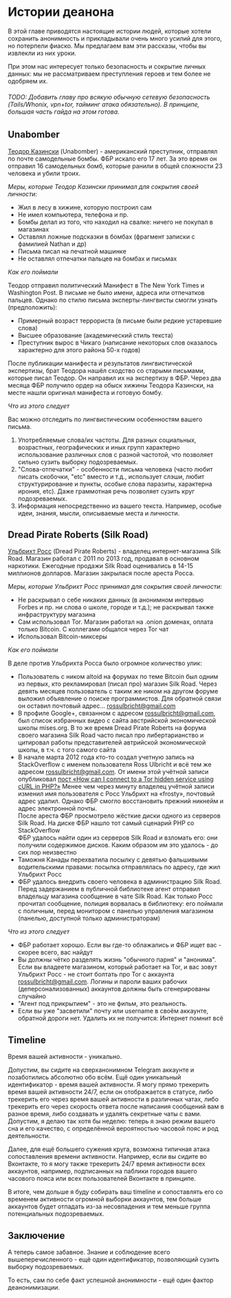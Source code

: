 # Истории деанона

В этой главе приводятся настоящие истории людей, которые хотели сохранить анонимность и прикладывали очень много усилий для этого, но потерпели фиаско. Мы предлагаем вам эти рассказы, чтобы вы извлекли из них уроки.  

При этом нас интересует только безопасность и сокрытие личных данных: мы не рассматриваем преступления героев и тем более не одобряем их.

###### TODO: Добавить главу про всякую обычную сетевую безопасность (Tails/Whonix, vpn+tor, тайминг атака обязательно). В принципе, большая часть гайда на этом готова.

## Unabomber

[Теодор Казински](https://ru.wikipedia.org/wiki/Казински,_Теодор) (Unabomber) - американский преступник, отправлял по почте самодельные бомбы. ФБР искало его 17 лет. За это время он отправил 16 самодельных бомб, которые ранили в общей сложности 23 человека и убили троих. 

_Меры, которые Теодор Казински принимал для сокрытия своей личности:_

* Жил в лесу в хижине, которую построил сам
* Не имел компьютера, телефона и пр.
* Бомбы делал из того, что находил на свалке: ничего не покупал в магазинах
* Оставлял ложные подсказки в бомбах (фрагмент записки с фамилией Nathan и др)
* Письма писал на печатной машинке
* Не оставлял отпечатки пальцев на бомбах и письмах

_Как его поймали_

Теодор отправил политический Манифест в The New York Times и Washington Post. В письме не было имени, адреса или отпечатков пальцев. Однако по стилю письма эксперты-лингвисты смогли узнать (предположить):

* Примерный возраст террориста (в письме были редкие устаревшие слова)
* Высшее образование (академический стиль текста)
* Преступник вырос в Чикаго (написание некоторых слов оказалось характерно для этого района 50-х годов)

После публикации манифеста и результатов лингвистической экспертизы, брат Теодора нашёл сходство со старыми письмами, которые писал Теодор. Он направил их на экспертизу в ФБР. Через два месяца ФБР получило ордер на обыск хижины Теодора Казински, на месте нашли оригинал манифеста и готовую бомбу.

_Что из этого следует_

Вас можно отследить по лингвистическим особенностям вашего письма. 
1) Употребляемые слова/их частоты. Для разных социальных, возрастных, географических и иных групп характерно использование различных слов с разной частотой, что позволяет сильно сузить выборку подозреваемых. 
2) "Слова-отпечатки" - особенности письма человека (часто любит писать скобочки, "etc" вместо и т.д., использует слэши, любит структурирование и пункты, особые слова паразиты, характерна ирония, etc). Даже граммотная речь позволяет сузить круг подозреваемых.
3) Информация непосредственно из вашего текста. Например, особые идеи, знания, мысли, описываемые места и личности.

## Dread Pirate Roberts (Silk Road)

[Ульбрихт Росс](https://ru.wikipedia.org/wiki/Ульбрихт,_Росс) (Dread Pirate Roberts) - владелец интернет-магазина Silk Road. 
Магазин работал с 2011 по 2013 год, продавал в основном наркотики. 
Ежегодные продажи Silk Road оценивались в 14-15 миллионов долларов. Магазин закрылася после ареста Росса.

_Меры, которые Ульбрихт Росс принимал для сокрытия своей личности:_

* Не раскрывал о себе никаких данных (в анонимном интервью Forbes и пр. ни слова о школе, городе и т.д.); не раскрывал 
также инфраструктуру магазина
* Сам использовал Tor. Магазин работал на .onion доменах, оплата только Bitcoin. С коллегами общался через Tor чат
* Использовал Bitcoin-миксеры

_Как его поймали_

В деле против Ульбрихта Росса было огромное количество улик:

* Пользователь с ником altoid на форумах по теме Bitcoin был одним из первых, кто рекламировал (писал про) магазин Silk Road. 
Через девять месяцев пользователь с таким же ником на другом форуме выложил объявление о поиске программистов. 
Для обратной связи он оставил почтовый адрес... rossulbricht@gmail.com
* В профиле Google+, связанном с адресом rossulbricht@gmail.com, был список избранных видео с сайта австрийской 
экономической школы mises.org. В то же время Dread Pirate Roberts на форума своего магазина Silk Road часто писал про 
либертарианство и цитировал работы представителей автрийской экономической школы, в т.ч. с того самого сайта 
* В начале марта 2012 года кто-то создал учетную запись на StackOverflow с именем пользователя Ross Ulbricht и всё тем 
же адресом rossulbricht@gmail.com. От имени этой учётной записи опубликовал [пост «How can I connect to a Tor hidden 
service using cURL in PHP?»](https://stackoverflow.com/questions/15445285/how-can-i-connect-to-a-tor-hidden-service-using-curl-in-php) 
Менее чем через минуту владелец учётной записи изменил имя пользователя с Росс Ульбрихт на «frosty», почтовый адрес удалил. 
Однако ФБР смогло восстановить прежний никнейм и адрес электронной почты.  
После ареста ФБР просмотрело жёсткие диски одного из серверов Silk Road. На диске ФБР нашло тот самый сценарий PHP со 
StackOverflow  
ФБР удалось найти один из серверов Silk Road и взломать его: они получили содержимое дисков. Каким образом им это удалось - 
до сих пор неизвестно
* Таможня Канады перехватила посылку с девятью фальшивыми водительскими правами: посылка отправлялась по адресу, где жил 
Ульбрихт Росс
* ФБР удалось внедрить своего человека в администрацию Silk Road. Перед задержанием в публичной библиотеке агент отправил 
владельцу магазина сообщение в чате Silk Road. Как только Росс прочитал сообщение, полиция ворвалась в библиотеку: его 
поймали с поличным, перед монитором с панелью управления магазином (панелью, доступной только администраторам)

_Что из этого следует_

* ФБР работает хорошо. Если вы где-то облажались и ФБР ищет вас - скорее всего, вас найдут
* Вы должны чётко разделять жизнь "обычного парня" и "анонима". Если вы владеете магазином, который работает 
на Tor, и вас зовут Ульбрихт Росс - не стоит болтать про Tor с аккаунта rossulbricht@gmail.com. Логины и пароли ваших 
рабочих (деперсонализованных) аккаунтов должны быть сгенерированы случайно
* "Агент под прикрытием" - это не фильм, это реальность. 
* Если вы уже "засветили" почту или username в своём аккаунте, обратной дороги нет. Удалить их не получится: 
Интернет помнит всё

## Timeline

Время вашей активности - уникально.

Допустим, вы сидите на сверханонимном Telegram аккаунте и позаботились абсолютно обо всём. 
Ещё один уникальный идентификатор - время вашей активности. Я могу прямо трекерить время вашей активности 24/7, если он отображается в статусе, либо трекерить его через время вашей активности в различных чатах, либо трекерить его через скорость ответа после написания сообщений вам в разное время, либо создавать и удалять секретные чаты с вами. Допустим, я делаю так хотя бы неделю: теперь я знаю режим вашего сна и его качество, с определённой вероятностью часовой пояс и род деятельности.

Далее, для ещё большего сужения круга, возможна типичная атака сопоставления времени активности. Например, если вы сидите во Вконтакте, то я могу также трекерить 24/7 время активности всех аккаунтов, например, подписанных на паблики городов вашего часового пояса или всех пользователей Вконтакте в принципе.

В итоге, чем дольше я буду собирать ваш timeline и сопоставлять его со временем активности огромной выборки аккаунтов, тем больше аккаунтов будет отпадать из-за несовпадения и тем меньше группа потенциальных подозреваемых.

## Заключение

А теперь самое забавное. Знание и соблюдение всего вышеперечисленного - ещё один идентификатор, позволяющий сузить выборку подозреваемых.

То есть, сам по себе факт успешной анонимности - ещё один фактор деанонимизации. 
